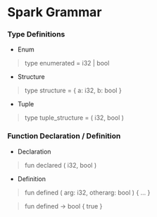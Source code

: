 # Spark Grammar

### Type Definitions
* Enum
 > type enumerated = i32 | bool
* Structure
 > type structure = { a: i32, b: bool }
* Tuple
 > type tuple_structure = ( i32, bool )

### Function Declaration / Definition
* Declaration
 > fun declared ( i32, bool )
* Definition
 > fun defined ( arg: i32, otherarg: bool ) { ... }

 > fun defined -> bool { true }